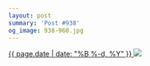 ```yaml
---
layout: post
summary: 'Post #938'
og_image: 938-960.jpg
---
```


<p>
 <time>
  <a href="/938">
   {{ page.date | date: "%B %-d, %Y" }}
  </a>
 </time>
 <a href="/938">
  <img sizes="(min-width: 700px) 50vw, calc(100vw - 2rem)" src="{{ site.assets_url }}/938-480.jpg" srcset="{{ site.assets_url }}/938-240.jpg 240w, {{ site.assets_url }}/938-480.jpg 480w, {{ site.assets_url }}/938-720.jpg 720w, {{ site.assets_url }}/938-960.jpg 960w"/>
 </a>
</p>
